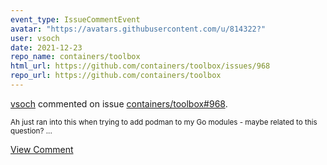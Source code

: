 ```yaml
---
event_type: IssueCommentEvent
avatar: "https://avatars.githubusercontent.com/u/814322?"
user: vsoch
date: 2021-12-23
repo_name: containers/toolbox
html_url: https://github.com/containers/toolbox/issues/968
repo_url: https://github.com/containers/toolbox
---
```


<a href='https://github.com/vsoch' target='_blank'>vsoch</a> commented on issue <a href='https://github.com/containers/toolbox/issues/968' target='_blank'>containers/toolbox#968</a>.

<small>Ah just ran into this when trying to add podman to my Go modules - maybe related to this question?...</small>

<a href='https://github.com/containers/toolbox/issues/968' target='_blank'>View Comment</a>